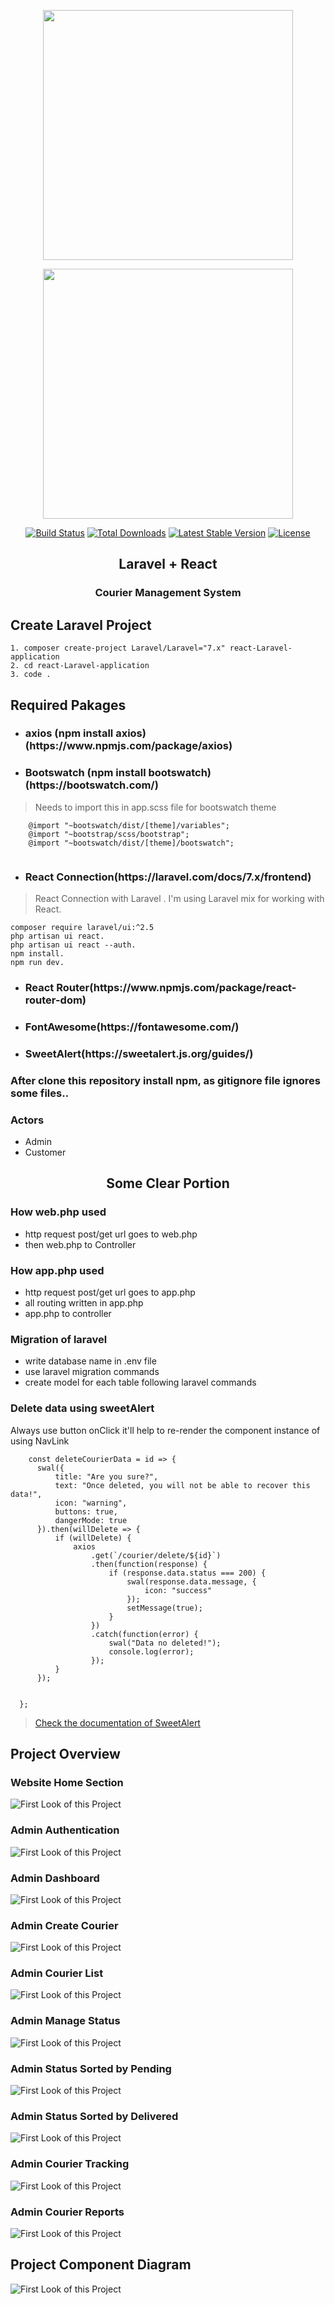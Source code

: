 <p align="center"><img src="https://reactjs.org/logo-og.png" width="400"></a></p>


<p align="center"><a href="https://laravel.com" target="_blank"><img src="https://raw.githubusercontent.com/laravel/art/master/logo-lockup/5%20SVG/2%20CMYK/1%20Full%20Color/laravel-logolockup-cmyk-red.svg" width="400"></a></p>

<p align="center">
<a href="https://travis-ci.org/laravel/framework"><img src="https://travis-ci.org/laravel/framework.svg" alt="Build Status"></a>
<a href="https://packagist.org/packages/laravel/framework"><img src="https://poser.pugx.org/laravel/framework/d/total.svg" alt="Total Downloads"></a>
<a href="https://packagist.org/packages/laravel/framework"><img src="https://poser.pugx.org/laravel/framework/v/stable.svg" alt="Latest Stable Version"></a>
<a href="https://packagist.org/packages/laravel/framework"><img src="https://poser.pugx.org/laravel/framework/license.svg" alt="License"></a>
</p>


<h2 align="center">Laravel + React </h2>
<h3 align="center">Courier Management System</h3>

<h2>Create Laravel Project</h2>

```
1. composer create-project Laravel/Laravel="7.x" react-Laravel-application                                                                   
2. cd react-Laravel-application                                                        
3. code . 

```


<h2>Required Pakages</h2>

<ul>
    <li><h3>axios (npm install axios)(https://www.npmjs.com/package/axios)</h3></li>
    <li><h3> Bootswatch (npm install bootswatch)(https://bootswatch.com/)</h3> </li>
</ul>

> Needs to import this in app.scss file for bootswatch theme

```
    @import "~bootswatch/dist/[theme]/variables"; 
    @import "~bootstrap/scss/bootstrap";  
    @import "~bootswatch/dist/[theme]/bootswatch";
    
```

<ul>
    <li><h3>React Connection(https://laravel.com/docs/7.x/frontend)</h3></li>
</ul>


> React Connection with Laravel . I'm using Laravel mix for working with React.

```
composer require laravel/ui:^2.5
php artisan ui react.
php artisan ui react --auth.
npm install.
npm run dev.

```

<ul>
    <li><h3>React Router(https://www.npmjs.com/package/react-router-dom)</h3></li>
</ul>

<ul>
    <li><h3>FontAwesome(https://fontawesome.com/)</h3></li>
</ul>

<ul>
    <li><h3>SweetAlert(https://sweetalert.js.org/guides/)</h3></li>
</ul>

### After clone this repository install npm, as gitignore file ignores some files.. 



###  Actors 
<ul>
    <li> Admin</li>
    <li> Customer</li>
  </ul>
  
  <h2 align="center">Some Clear Portion</h2>
  
  ### How web.php used
  - http request post/get url goes to web.php
  - then web.php to Controller

  ### How app.php used
  - http request post/get url goes to app.php
  - all routing written in app.php
  - app.php to controller

 ### Migration of laravel
  - write database name in .env file
  - use laravel migration commands
  - create model for each table following laravel commands
  
  
  ### Delete data using sweetAlert
  <p>Always use button onClick it'll help to re-render the component instance of using NavLink</p>
  
  
  ```
      const deleteCourierData = id => {
        swal({
            title: "Are you sure?",
            text: "Once deleted, you will not be able to recover this data!",
            icon: "warning",
            buttons: true,
            dangerMode: true
        }).then(willDelete => {
            if (willDelete) {
                axios
                    .get(`/courier/delete/${id}`)
                    .then(function(response) {
                        if (response.data.status === 200) {
                            swal(response.data.message, {
                                icon: "success"
                            });
                            setMessage(true);
                        }
                    })
                    .catch(function(error) {
                        swal("Data no deleted!");
                        console.log(error);
                    });
            }
        });

        
    };
  
  ```
  
  >[Check the documentation of SweetAlert](https://sweetalert.js.org/guides/#getting-started)
  
 




## Project Overview

### Website Home Section
![First Look of this Project](images/websitehome.PNG)

### Admin Authentication
![First Look of this Project](images/register.PNG)

### Admin Dashboard
![First Look of this Project](images/dashboard.PNG)

### Admin Create Courier
![First Look of this Project](images/add.PNG)

### Admin Courier List
![First Look of this Project](images/list.PNG)

### Admin Manage Status
![First Look of this Project](images/managestatus.PNG)

### Admin  Status Sorted by Pending
![First Look of this Project](images/pending.PNG)

### Admin  Status Sorted by Delivered
![First Look of this Project](images/delivered.PNG)

### Admin Courier Tracking
![First Look of this Project](images/tracking.PNG)

### Admin Courier Reports
![First Look of this Project](images/reports.PNG)

## Project Component Diagram
![First Look of this Project](images/component.png)
